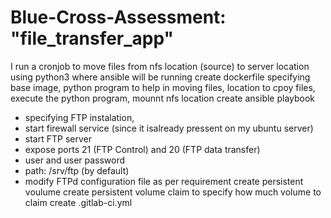 # Blue-Cross-Assessment: "file_transfer_app"
I run a cronjob to move files from nfs location (source) to server location using python3 where ansible will be running
create dockerfile specifying base image, python program to help in moving files, location to cpoy files, execute the python program,
mounnt nfs location
create ansible playbook 
- specifying FTP instalation, 
- start firewall service (since it isalready pressent on my ubuntu server)
- start FTP server
- expose ports 21 (FTP Control)  and 20 (FTP data transfer)
- user and user password
- path: /srv/ftp (by default)
- modify FTPd configuration file as per requirement
create persistent voulume
create persistent volume claim to specify how much volume to claim
create .gitlab-ci.yml
